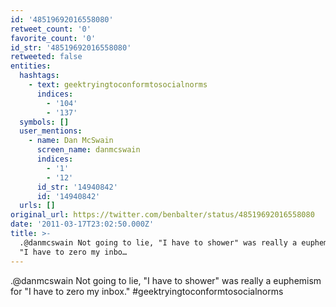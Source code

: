 ```yaml
---
id: '48519692016558080'
retweet_count: '0'
favorite_count: '0'
id_str: '48519692016558080'
retweeted: false
entities:
  hashtags:
    - text: geektryingtoconformtosocialnorms
      indices:
        - '104'
        - '137'
  symbols: []
  user_mentions:
    - name: Dan McSwain
      screen_name: danmcswain
      indices:
        - '1'
        - '12'
      id_str: '14940842'
      id: '14940842'
  urls: []
original_url: https://twitter.com/benbalter/status/48519692016558080
date: '2011-03-17T23:02:50.000Z'
title: >-
  .@danmcswain Not going to lie, "I have to shower" was really a euphemism for
  "I have to zero my inbo…
---
```


.@danmcswain Not going to lie, "I have to shower" was really a euphemism for "I have to zero my inbox." #geektryingtoconformtosocialnorms